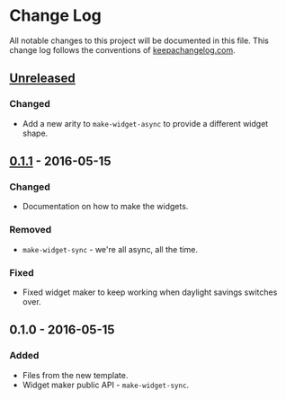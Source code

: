 # Change Log
All notable changes to this project will be documented in this file. This change log follows the conventions of [keepachangelog.com](http://keepachangelog.com/).

## [Unreleased]
### Changed
- Add a new arity to `make-widget-async` to provide a different widget shape.

## [0.1.1] - 2016-05-15
### Changed
- Documentation on how to make the widgets.

### Removed
- `make-widget-sync` - we're all async, all the time.

### Fixed
- Fixed widget maker to keep working when daylight savings switches over.

## 0.1.0 - 2016-05-15
### Added
- Files from the new template.
- Widget maker public API - `make-widget-sync`.

[Unreleased]: https://github.com/your-name/telegram-bot-lib/compare/0.1.1...HEAD
[0.1.1]: https://github.com/your-name/telegram-bot-lib/compare/0.1.0...0.1.1
